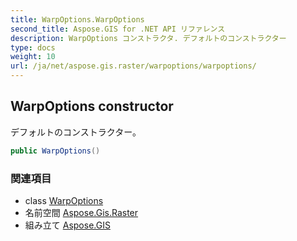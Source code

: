 ```yaml
---
title: WarpOptions.WarpOptions
second_title: Aspose.GIS for .NET API リファレンス
description: WarpOptions コンストラクタ. デフォルトのコンストラクター
type: docs
weight: 10
url: /ja/net/aspose.gis.raster/warpoptions/warpoptions/
---
```

## WarpOptions constructor

デフォルトのコンストラクター。

```csharp
public WarpOptions()
```

### 関連項目

* class [WarpOptions](../)
* 名前空間 [Aspose.Gis.Raster](../../warpoptions/)
* 組み立て [Aspose.GIS](../../../)


